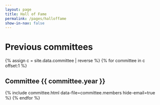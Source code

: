 ```yaml
---
layout: page
title: Hall of Fame
permalink: /pages/halloffame
show-in-nav: false
---
```


# Previous committees
{% assign c = site.data.committee | reverse %}
{% for committee in c offset:1 %}
## Committee {{ committee.year }}
  {% include committee.html data-file=committee.members hide-email=true %}
{% endfor %}
